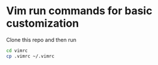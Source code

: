 # Vim run commands for basic customization

Clone this repo and then run

```bash
cd vimrc
cp .vimrc ~/.vimrc
```
